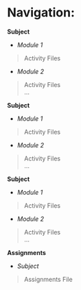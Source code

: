 # Navigation:

**Subject**
- *Module 1* <br />
> Activity Files <br />
- *Module 2* <br />
> Activity Files <br />
> ... <br />

**Subject**
- *Module 1* <br />
> Activity Files <br />
- *Module 2* <br />
> Activity Files <br />
> ... <br />

**Subject**
- *Module 1* <br />
> Activity Files <br />
- *Module 2* <br />
> Activity Files <br />
> ... <br />

**Assignments**
- *Subject* <br />
> Assignments File